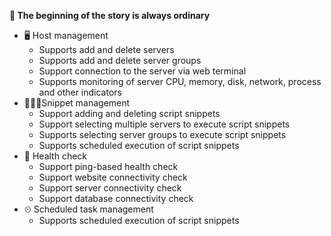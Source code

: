 **🚀 The beginning of the story is always ordinary**
* 🖥 Host management
  * Supports add and delete servers
  * Supports add and delete server groups
  * Support connection to the server via web terminal
  * Supports monitoring of server CPU, memory, disk, network, process and other indicators
* 👩🏼‍💻Snippet management
  * Support adding and deleting script snippets
  * Support selecting multiple servers to execute script snippets
  * Supports selecting server groups to execute script snippets
  * Supports scheduled execution of script snippets
* 💊 Health check
  * Support ping-based health check
  * Support website connectivity check
  * Support server connectivity check
  * Support database connectivity check
* ⏲ Scheduled task management
  * Supports scheduled execution of script snippets